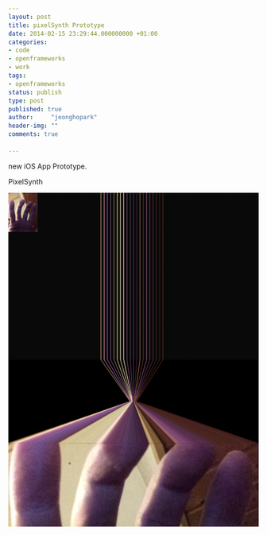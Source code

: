 ```yaml
---
layout: post
title: pixelSynth Prototype
date: 2014-02-15 23:29:44.000000000 +01:00
categories:
- code
- openframeworks
- work
tags:
- openframeworks
status: publish
type: post
published: true
author:     "jeonghopark"
header-img: ""
comments: true

---
```

<p>new iOS App Prototype.</p>
<p>PixelSynth</p>

<p><img src="/assets/Screenshot-2014.02.15-23.27.14.png" alt="Screenshot 2014.02.15 23.27.14" width="750" /></p>
